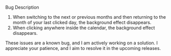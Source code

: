 Bug Description
1. When switching to the next or previous months and then returning to the month of your last clicked day, the background effect disappears.
2. When clicking anywhere inside the calendar, the background effect disappears.

These issues are a known bug, and I am actively working on a solution. I appreciate your patience, and I aim to resolve it in the upcoming releases.
